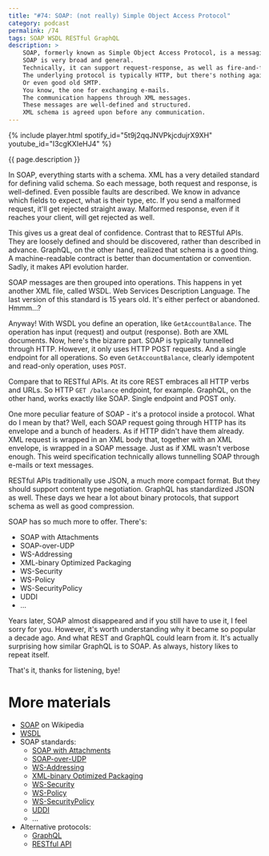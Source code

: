 ```yaml
---
title: "#74: SOAP: (not really) Simple Object Access Protocol"
category: podcast
permalink: /74
tags: SOAP WSDL RESTful GraphQL
description: >
    SOAP, formerly known as Simple Object Access Protocol, is a messaging standard.
    SOAP is very broad and general.
    Technically, it can support request-response, as well as fire-and-forget communication.
    The underlying protocol is typically HTTP, but there's nothing against using message brokers.
    Or even good old SMTP.
    You know, the one for exchanging e-mails.
    The communication happens through XML messages.
    These messages are well-defined and structured.
    XML schema is agreed upon before any communication.
---
```


{% include player.html spotify_id="5t9j2qqJNVPkjcdujrX9XH" youtube_id="I3cgKXIeHJ4" %}

{{ page.description }}

In SOAP, everything starts with a schema.
XML has a very detailed standard for defining valid schema.
So each message, both request and response, is well-defined.
Even possible faults are described.
We know in advance which fields to expect, what is their type, etc.
If you send a malformed request, it'll get rejected straight away.
Malformed response, even if it reaches your client, will get rejected as well.

This gives us a great deal of confidence.
Contrast that to RESTful APIs.
They are loosely defined and should be discovered, rather than described in advance.
GraphQL, on the other hand, realized that schema is a good thing.
A machine-readable contract is better than documentation or convention.
Sadly, it makes API evolution harder.

SOAP messages are then grouped into operations.
This happens in yet another XML file, called WSDL.
Web Services Description Language.
The last version of this standard is 15 years old.
It's either perfect or abandoned.
Hmmm...?

Anyway!
With WSDL you define an operation, like `GetAccountBalance`.
The operation has input (request) and output (response).
Both are XML documents.
Now, here's the bizarre part.
SOAP is typically tunnelled through HTTP.
However, it only uses HTTP POST requests.
And a single endpoint for all operations.
So even `GetAccountBalance`, clearly idempotent and read-only operation, uses `POST`.

Compare that to RESTful APIs.
At its core REST embraces all HTTP verbs and URLs.
So HTTP `GET /balance` endpoint, for example.
GraphQL, on the other hand, works exactly like SOAP.
Single endpoint and POST only.

One more peculiar feature of SOAP - it's a protocol inside a protocol.
What do I mean by that?
Well, each SOAP request going through HTTP has its envelope and a bunch of headers.
As if HTTP didn't have them already.
XML request is wrapped in an XML body that, together with an XML envelope, is wrapped in a SOAP message.
Just as if XML wasn't verbose enough.
This weird specification technically allows tunnelling SOAP through e-mails or text messages.

RESTful APIs traditionally use JSON, a much more compact format.
But they should support content type negotiation.
GraphQL has standardized JSON as well.
These days we hear a lot about binary protocols, that support schema as well as good compression.

SOAP has so much more to offer.
There's:

* SOAP with Attachments
* SOAP-over-UDP
* WS-Addressing
* XML-binary Optimized Packaging
* WS-Security
* WS-Policy
* WS-SecurityPolicy
* UDDI
* ...

Years later, SOAP almost disappeared and if you still have to use it, I feel sorry for you.
However, it's worth understanding why it became so popular a decade ago.
And what REST and GraphQL could learn from it.
It's actually surprising how similar GraphQL is to SOAP.
As always, history likes to repeat itself.

That's it, thanks for listening, bye!

# More materials

* [SOAP](https://en.wikipedia.org/wiki/SOAP) on Wikipedia
* [WSDL](https://en.wikipedia.org/wiki/Web_Services_Description_Language)
* SOAP standards:
    * [SOAP with Attachments](https://en.wikipedia.org/wiki/SOAP_with_Attachments)
    * [SOAP-over-UDP](https://en.wikipedia.org/wiki/SOAP-over-UDP)
    * [WS-Addressing](https://en.wikipedia.org/wiki/WS-Addressing)
    * [XML-binary Optimized Packaging](https://en.wikipedia.org/wiki/XML-binary_Optimized_Packaging)
    * [WS-Security](https://en.wikipedia.org/wiki/WS-Security)
    * [WS-Policy](https://en.wikipedia.org/wiki/WS-Policy)
    * [WS-SecurityPolicy](https://en.wikipedia.org/wiki/WS-SecurityPolicy)
    * [UDDI](https://en.wikipedia.org/wiki/Web_Services_Discovery#Universal_Description_Discovery_and_Integration)
    * ...
* Alternative protocols:
    * [GraphQL](https://nurkiewicz.com/3)
    * [RESTful API](https://nurkiewicz.com/44)
